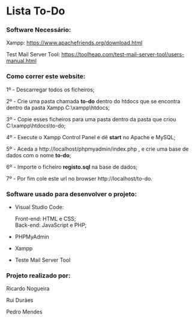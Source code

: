# Lista To-Do

### Software Necessário:

Xampp: https://www.apachefriends.org/download.html<p>
Test Mail Server Tool: https://toolheap.com/test-mail-server-tool/users-manual.html<p>

### Como correr este website:

1º - Descarregar todos os ficheiros; <p>
2º - Crie uma pasta chamada **to-do** dentro do htdocs que se encontra dentro da pasta Xampp C:\xampp\htdocs; <p>
3º - Copie esses ficheiros para uma pasta dentro da pasta que criou C:\xampp\htdocs\to-do; <p>
4º - Execute o Xampp Control Panel e dê **start** no Apache e MySQL; <p>
5º - Aceda a http://localhost/phpmyadmin/index.php , e crie uma base de dados com o nome **to-do**;<p>
6º - Importe o ficheiro **registo.sql** na base de dados;<p>
7º - Por fim cole este url no browser http://localhost/to-do. <p>
  
### Software usado para desenvolver o projeto:<p>

- Visual Studio Code:<p>
     Front-end: HTML e CSS;     
     Back-end: JavaScript e PHP;<p>         
- PHPMyAdmin<p>
- Xampp<p>
- Teste Mail Server Tool<p>

### Projeto realizado por:<p>

Ricardo Nogueira<p>
Rui Durães<p>
Pedro Mendes<p>
